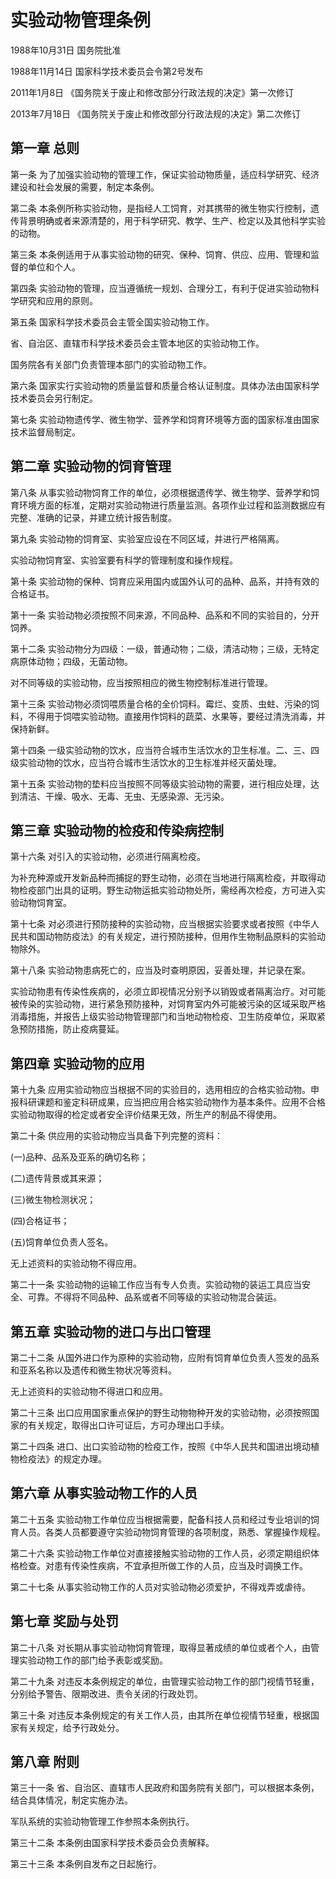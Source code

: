 # 实验动物管理条例

1988年10月31日 国务院批准　

1988年11月14日 国家科学技术委员会令第2号发布　

2011年1月8日 《国务院关于废止和修改部分行政法规的决定》第一次修订　

2013年7月18日 《国务院关于废止和修改部分行政法规的决定》第二次修订　

<!-- INFO END -->

## 第一章 总则

第一条 为了加强实验动物的管理工作，保证实验动物质量，适应科学研究、经济建设和社会发展的需要，制定本条例。

第二条 本条例所称实验动物，是指经人工饲育，对其携带的微生物实行控制，遗传背景明确或者来源清楚的，用于科学研究、教学、生产、检定以及其他科学实验的动物。

第三条 本条例适用于从事实验动物的研究、保种、饲育、供应、应用、管理和监督的单位和个人。

第四条 实验动物的管理，应当遵循统一规划、合理分工，有利于促进实验动物科学研究和应用的原则。

第五条 国家科学技术委员会主管全国实验动物工作。

省、自治区、直辖市科学技术委员会主管本地区的实验动物工作。

国务院各有关部门负责管理本部门的实验动物工作。

第六条 国家实行实验动物的质量监督和质量合格认证制度。具体办法由国家科学技术委员会另行制定。

第七条 实验动物遗传学、微生物学、营养学和饲育环境等方面的国家标准由国家技术监督局制定。

## 第二章 实验动物的饲育管理

第八条 从事实验动物饲育工作的单位，必须根据遗传学、微生物学、营养学和饲育环境方面的标准，定期对实验动物进行质量监测。各项作业过程和监测数据应有完整、准确的记录，并建立统计报告制度。

第九条 实验动物的饲育室、实验室应设在不同区域，并进行严格隔离。

实验动物饲育室、实验室要有科学的管理制度和操作规程。

第十条 实验动物的保种、饲育应采用国内或国外认可的品种、品系，并持有效的合格证书。

第十一条 实验动物必须按照不同来源，不同品种、品系和不同的实验目的，分开饲养。

第十二条 实验动物分为四级：一级，普通动物；二级，清洁动物；三级，无特定病原体动物；四级，无菌动物。

对不同等级的实验动物，应当按照相应的微生物控制标准进行管理。

第十三条 实验动物必须饲喂质量合格的全价饲料。霉烂、变质、虫蛀、污染的饲料，不得用于饲喂实验动物。直接用作饲料的蔬菜、水果等，要经过清洗消毒，并保持新鲜。

第十四条 一级实验动物的饮水，应当符合城市生活饮水的卫生标准。二、三、四级实验动物的饮水，应当符合城市生活饮水的卫生标准并经灭菌处理。

第十五条 实验动物的垫料应当按照不同等级实验动物的需要，进行相应处理，达到清洁、干燥、吸水、无毒、无虫、无感染源、无污染。

## 第三章 实验动物的检疫和传染病控制

第十六条 对引入的实验动物，必须进行隔离检疫。

为补充种源或开发新品种而捕捉的野生动物，必须在当地进行隔离检疫，并取得动物检疫部门出具的证明。野生动物运抵实验动物处所，需经再次检疫，方可进入实验动物饲育室。

第十七条 对必须进行预防接种的实验动物，应当根据实验要求或者按照《中华人民共和国动物防疫法》的有关规定，进行预防接种，但用作生物制品原料的实验动物除外。

第十八条 实验动物患病死亡的，应当及时查明原因，妥善处理，并记录在案。

实验动物患有传染性疾病的，必须立即视情况分别予以销毁或者隔离治疗。对可能被传染的实验动物，进行紧急预防接种，对饲育室内外可能被污染的区域采取严格消毒措施，并报告上级实验动物管理部门和当地动物检疫、卫生防疫单位，采取紧急预防措施，防止疫病蔓延。

## 第四章 实验动物的应用

第十九条 应用实验动物应当根据不同的实验目的，选用相应的合格实验动物。申报科研课题和鉴定科研成果，应当把应用合格实验动物作为基本条件。应用不合格实验动物取得的检定或者安全评价结果无效，所生产的制品不得使用。

第二十条 供应用的实验动物应当具备下列完整的资料：

(一)品种、品系及亚系的确切名称；

(二)遗传背景或其来源；

(三)微生物检测状况；

(四)合格证书；

(五)饲育单位负责人签名。

无上述资料的实验动物不得应用。

第二十一条 实验动物的运输工作应当有专人负责。实验动物的装运工具应当安全、可靠。不得将不同品种、品系或者不同等级的实验动物混合装运。

## 第五章 实验动物的进口与出口管理

第二十二条 从国外进口作为原种的实验动物，应附有饲育单位负责人签发的品系和亚系名称以及遗传和微生物状况等资料。

无上述资料的实验动物不得进口和应用。

第二十三条 出口应用国家重点保护的野生动物物种开发的实验动物，必须按照国家的有关规定，取得出口许可证后，方可办理出口手续。

第二十四条 进口、出口实验动物的检疫工作，按照《中华人民共和国进出境动植物检疫法》的规定办理。

## 第六章 从事实验动物工作的人员

第二十五条 实验动物工作单位应当根据需要，配备科技人员和经过专业培训的饲育人员。各类人员都要遵守实验动物饲育管理的各项制度，熟悉、掌握操作规程。

第二十六条 实验动物工作单位对直接接触实验动物的工作人员，必须定期组织体格检查。对患有传染性疾病，不宜承担所做工作的人员，应当及时调换工作。

第二十七条 从事实验动物工作的人员对实验动物必须爱护，不得戏弄或虐待。

## 第七章 奖励与处罚

第二十八条 对长期从事实验动物饲育管理，取得显著成绩的单位或者个人，由管理实验动物工作的部门给予表彰或奖励。

第二十九条 对违反本条例规定的单位，由管理实验动物工作的部门视情节轻重，分别给予警告、限期改进、责令关闭的行政处罚。

第三十条 对违反本条例规定的有关工作人员，由其所在单位视情节轻重，根据国家有关规定，给予行政处分。

## 第八章 附则

第三十一条 省、自治区、直辖市人民政府和国务院有关部门，可以根据本条例，结合具体情况，制定实施办法。

军队系统的实验动物管理工作参照本条例执行。

第三十二条 本条例由国家科学技术委员会负责解释。

第三十三条 本条例自发布之日起施行。